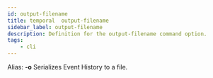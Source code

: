 ```yaml
---
id: output-filename
title: temporal  output-filename
sidebar_label: output-filename
description: Definition for the output-filename command option.
tags:
	- cli
---
```


Alias: **-o**
Serializes Event History to a file.
